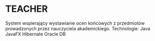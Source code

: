 # TEACHER
System wspierający wystawianie ocen końcowych z przedmiotów prowadzonych przez nauczyciela akademickiego.
Technologie:
Java
JavaFX
Hibernate
Oracle DB